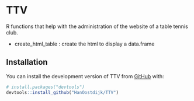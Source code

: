 
<!-- README.md is generated from README.Rmd. Please edit that file -->

# TTV

<!-- badges: start -->
<!-- badges: end -->

R functions that help with the administration of the website of a table
tennis club.

-   create_html_table : create the html to display a data.frame

## Installation

You can install the development version of TTV from
[GitHub](https://github.com/) with:

``` r
# install.packages("devtools")
devtools::install_github("HanOostdijk/TTV")
```

